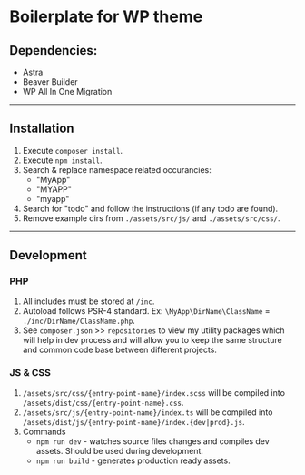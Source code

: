 # Boilerplate for WP theme

## Dependencies:
* Astra
* Beaver Builder
* WP All In One Migration

---

## Installation

1. Execute `composer install`.
2. Execute `npm install`.
3. Search & replace namespace related occurancies:
    * "MyApp"
    * "MYAPP"
    * "myapp"
4. Search for "todo" and follow the instructions (if any todo are found).
5. Remove example dirs from `./assets/src/js/` and `./assets/src/css/`.

---

## Development

### PHP
1. All includes must be stored at `/inc`.
2. Autoload follows PSR-4 standard. Ex: `\MyApp\DirName\ClassName` = `./inc/DirName/ClassName.php`.
3. See `composer.json` >> `repositories` to view my utility packages which will help in dev process and will allow you to keep the same structure and common code base between different projects.

### JS & CSS
1. `/assets/src/css/{entry-point-name}/index.scss` will be compiled into `/assets/dist/css/{entry-point-name}.css`.
2. `/assets/src/js/{entry-point-name}/index.ts` will be compiled into `/assets/dist/js/{entry-point-name}/index.{dev|prod}.js`.
3. Commands
    * `npm run dev` - watches source files changes and compiles dev assets. Should be used during development.
    * `npm run build` - generates production ready assets.